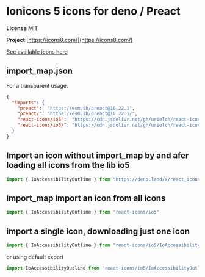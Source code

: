 # Ionicons 5 icons for deno / Preact

**License** [MIT](https://github.com/ionic-team/ionicons/blob/master/LICENSE)

**Project** [https://icons8.com/](https://icons8.com/)

[See available icons here](https://react-icons.deno.dev/io5)

## import_map.json

For a transparent usage:

```json
{
  "imports": {
    "preact":  "https://esm.sh/preact@10.22.1",
    "preact/": "https://esm.sh/preact@10.22.1/",
    "react-icons/io5":  "https://cdn.jsdelivr.net/gh/urielch/react-icons-io5@1.0.10/mod.ts",
    "react-icons/io5/": "https://cdn.jsdelivr.net/gh/urielch/react-icons-io5@1.0.10/ico/",
  }
}
```

## Import an icon without import_map by and afer loading all icons from the lib io5

```ts
import { IoAccessibilityOutline } from "https://deno.land/x/react_icons_io5@1.0.10/mod.ts"
```

## import_map import an icon from all icons

```ts
import { IoAccessibilityOutline } from "react-icons/io5"
```

## import a single icon, downloading just one icon

```ts
import { IoAccessibilityOutline } from "react-icons/io5/IoAccessibilityOutline.ts"
```

or using default export

```ts
import IoAccessibilityOutline from "react-icons/io5/IoAccessibilityOutline.ts"
```


